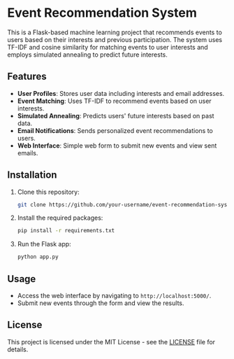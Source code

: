 # Event Recommendation System

This is a Flask-based machine learning project that recommends events to users based on their interests and previous participation. The system uses TF-IDF and cosine similarity for matching events to user interests and employs simulated annealing to predict future interests.

## Features

- **User Profiles**: Stores user data including interests and email addresses.
- **Event Matching**: Uses TF-IDF to recommend events based on user interests.
- **Simulated Annealing**: Predicts users' future interests based on past data.
- **Email Notifications**: Sends personalized event recommendations to users.
- **Web Interface**: Simple web form to submit new events and view sent emails.

## Installation

1. Clone this repository:
   ```bash
   git clone https://github.com/your-username/event-recommendation-system.git
   ```

2. Install the required packages:
   ```bash
   pip install -r requirements.txt
   ```

3. Run the Flask app:
   ```bash
   python app.py
   ```

## Usage

- Access the web interface by navigating to `http://localhost:5000/`.
- Submit new events through the form and view the results.

## License

This project is licensed under the MIT License - see the [LICENSE](LICENSE) file for details.
